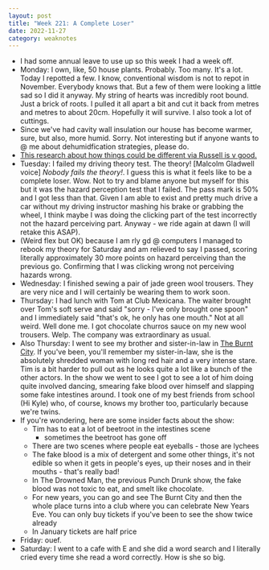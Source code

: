 ```yaml
---
layout: post
title: "Week 221: A Complete Loser"
date: 2022-11-27
category: weaknotes
---
```

* I had some annual leave to use up so this week I had a week off.
* Monday: I own, like, 50 house plants. Probably. Too many. It's a lot. Today I repotted a few. I know, conventional wisdom is not to repot in November. Everybody knows that. But a few of them were looking a little sad so I did it anyway. My string of hearts was incredibly root bound. Just a brick of roots. I pulled it all apart a bit and cut it back from metres and metres to about 20cm. Hopefully it will survive. I also took a lot of cuttings.
* Since we've had cavity wall insulation our house has become warmer, sure, but also, more humid. Sorry. Not interesting but if anyone wants to @ me about dehumidfication strategies, please do.
* [This research about how things could be different via Russell is v good.](https://experimentalhistory.substack.com/p/things-could-be-better)
* Tuesday: I failed my driving theory test. The theory! [Malcolm Gladwell voice] _Nobody fails the theory!_. I guess this is what it feels like to be a complete loser. Wow. Not to try and blame anyone but myself for this but it was the hazard perception test that I failed. The pass mark is 50% and I got less than that. Given I am able to exist and pretty much drive a car without my driving instructor mashing his brake or grabbing the wheel, I think maybe I was doing the clicking part of the test incorrectly not the hazard perceiving part. Anyway - we ride again at dawn (I will retake this ASAP).
* (Weird flex but OK) because I am rly gd @ computers I managed to rebook my theory for Saturday and am relieved to say I passed, scoring literally approximately 30 more points on hazard perceiving than the previous go. Confirming that I was clicking wrong not perceiving hazards wrong.
* Wednesday: I finished sewing a pair of jade green wool trousers. They are very nice and I will certainly be wearing them to work soon.
* Thursday: I had lunch with Tom at Club Mexicana. The waiter brought over Tom's soft serve and said "sorry - I've only brought one spoon" and I immediately said "that's ok, he only has one mouth." Not at all weird. Well done me. I got chocolate churros sauce on my new wool trousers. Welp. The company was extraordinary as usual.
* Also Thursday: I went to see my brother and sister-in-law in [The Burnt City](https://onecartridgeplace.com/theburntcity/). If you've been, you'll remember my sister-in-law, she is the absolutely shredded woman with long red hair and a very intense stare. Tim is a bit harder to pull out as he looks quite a lot like a bunch of the other actors. In the show we went to see I got to see a lot of him doing quite involved dancing, smearing fake blood over himself and slapping some fake intestines around. I took one of my best friends from school (Hi Kyle) who, of course, knows my brother too, particularly because we're twins.
* If you're wondering, here are some insider facts about the show:
  * Tim has to eat a lot of beetroot in the intestines scene
    * sometimes the beetroot has gone off
  * There are two scenes where people eat eyeballs - those are lychees
  * The fake blood is a mix of detergent and some other things, it's not edible so when it gets in people's eyes, up their noses and in their mouths - that's really bad!
  * In The Drowned Man, the previous Punch Drunk show, the fake blood was not toxic to eat, and smelt like chocolate.
  * For new years, you can go and see The Burnt City and then the whole place turns into a club where you can celebrate New Years Eve. You can only buy tickets if you've been to see the show twice already
  * In January tickets are half price
* Friday: ouef.
* Saturday: I went to a cafe with E and she did a word search and I literally cried every time she read a word correctly. How is she so big.
